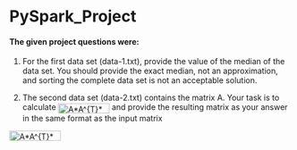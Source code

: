 # PySpark_Project

#### The given project questions were:

1. For the first data set (data-1.txt), provide the value of the median of the data set. You should provide the exact median, not an approximation, and sorting the complete data set is not an acceptable solution.

2. The second data set (data-2.txt) contains the matrix A. Your task is to calculate <img src="http://www.sciweavers.org/tex2img.php?eq=%20A%2AA%5E%7BT%7D%2AA%20&bc=White&fc=Black&im=jpg&fs=12&ff=arev&edit=0" align="center" border="0" alt=" A*A^{T}*A " width="92" height="18" /> and provide the resulting matrix as your answer in the same format as the input matrix

<img src="http://www.sciweavers.org/tex2img.php?eq=%20A%2AA%5E%7BT%7D%2AA%20&bc=White&fc=Black&im=jpg&fs=12&ff=arev&edit=0" align="center" border="0" alt=" A*A^{T}*A " width="92" height="18" />


